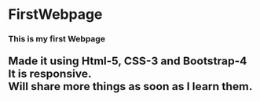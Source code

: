 # FirstWebpage
<h3>This is my first Webpage</h3>
<p style="font-size:22px"><b>Made it using Html-5, CSS-3 and Bootstrap-4<br>It is responsive.<br>Will share more things as soon as I learn them.</b></p>

